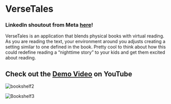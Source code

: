 # VerseTales

### LinkedIn shoutout from Meta [here](https://www.linkedin.com/posts/activity-7206727764010242051-0m-G?utm_source=share&utm_medium=member_desktop)!

VerseTales is an application that blends physical books with virtual reading. As you are reading the text, your environment around you adjusts creating a setting similar to one defined in the book. Pretty cool to think about how this could redefine reading a “nighttime story” to your kids and get them excited about reading.

## Check out the [Demo Video](https://youtu.be/9xrUOPLw0-k) on YouTube

![bookshelf2](https://github.com/GabrielM33/VerseTales/assets/123421871/a94193bd-e086-4d62-a7e5-00b601adc931)

![Bookshelf3](https://github.com/GabrielM33/VerseTales/assets/123421871/ca0006b1-fd2b-417b-a933-56722de3bd79)
